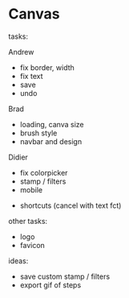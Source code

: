 # Canvas

tasks:

Andrew

- fix border, width
- fix text
- save
- undo

Brad

- loading, canva size
- brush style
- navbar and design

Didier

- fix colorpicker
- stamp / filters
- mobile
+ shortcuts (cancel with text fct)

other tasks:

- logo
- favicon

ideas:

- save custom stamp / filters
- export gif of steps